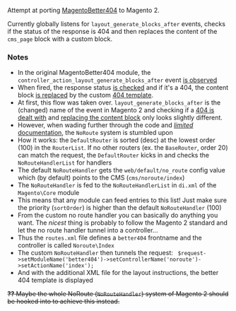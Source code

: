 Attempt at porting [MagentoBetter404](https://github.com/astorm/MagentoBetter404) to Magento 2.

Currently globally listens for `layout_generate_blocks_after` events, checks if the status of the response is 404 and then replaces the content of the `cms_page` block with a custom block.

### Notes
- In the original MagentoBetter404 module, the `controller_action_layout_generate_blocks_after` event [is observed](https://github.com/astorm/MagentoBetter404/blob/master/app/code/community/Pulsestorm/Better404/etc/config.xml#L24)
- When fired, the response status [is checked](https://github.com/astorm/MagentoBetter404/blob/master/app/code/community/Pulsestorm/Better404/Model/Observer.php#L32) and if it's a 404, the content block [is replaced](https://github.com/astorm/MagentoBetter404/blob/master/app/code/community/Pulsestorm/Better404/Model/Observer.php#L17-L19) by the custom [404 template](https://github.com/astorm/MagentoBetter404/blob/master/app/design/frontend/base/default/template/pulsestorm_better404/404.phtml).
- At first, this flow was taken over. `layout_generate_blocks_after` is the (changed) name of the event in Magento 2 and checking if a [404 is dealt with](https://github.com/magenticians/Better404/blob/92cbcb09445aa221966255065252c13cce863941/src/Magenticians/Better404/Model/Observer.php#L35) and [replacing the content block](https://github.com/magenticians/Better404/blob/92cbcb09445aa221966255065252c13cce863941/src/Magenticians/Better404/Model/Observer.php#L28-L29) only looks slightly different.
- However, when wading further through the code and [_limited_ documentation](http://devdocs.magento.com/guides/v1.0/architecture/modules/routing.html), the `NoRoute` system is stumbled upon
- How it works: the `DefaultRouter` is sorted (desc) at the lowest order (100) in the `RouterList`. If no other routers (ex. the `BaseRouter`, order 20) can match the request, the `DefaultRouter` kicks in and checks the `NoRouteHandlerList` for handlers
- The default `NoRouteHandler` gets the `web/default/no_route` config value which (by default) points to the CMS (`cms/noroute/index`)
- The `NoRouteHandler` is fed to the `NoRouteHandlerList` in `di.xml` of the `Magento\Core` module
- This means that any module can feed entries to this list! Just make sure the priority (`sortOrder`) is higher than the default `NoRouteHandler` (100)
- From the custom no route handler you can basically do anything you want. The _nicest_ thing is probably to follow the Magento 2 standard and let the no route handler tunnel into a controller...
- Thus the `routes.xml` file defines a `better404` frontname and the controller is called `Noroute\Index`
- The custom `NoRouteHandler` then tunnels the request: ` $request->setModuleName('better404')->setControllerName('noroute')->setActionName('index');`
- And with the additional XML file for the layout instructions, the better 404 template is displayed

~~**??** Maybe the whole NoRoute (`NoRouteHandler`) system of Magento 2 should be hooked into to achieve this instead.~~